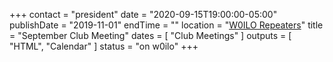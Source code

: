 +++
contact = "president"
date = "2020-09-15T19:00:00-05:00"
publishDate = "2019-11-01"
endTime = ""
location = "[W0ILO Repeaters](/radios/)"
title = "September Club Meeting"
dates = [ "Club Meetings" ]
outputs = [ "HTML", "Calendar" ]
status = "on w0ilo"
+++
